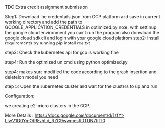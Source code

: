 TDC Extra credit  assignment submission

Step1: 
Download the credentails.json from GCP platform and save in current working directory and add the path to GOOGLE_APPLICATION_CREDENTIALS in optimized.py 
note: with settinup the google cloud environment you can't run the program
also donwload the google cloud sdk cli and login with your google cloud platfrom 
step2: 
Install requirements by running pip install req.txt 

step3: 
Check the kubernetes api for gcp is working fine

step4: 
Run the optimized un cmd using  python optimized.py

step4:
makes sure modified the code according to the graph insertion and deleteion model you need

step 5:
Open the kubernetes cluster and wait for the clusters to up and run 

Configuration:

we creating e2-micro clusters in the GCP. 

More Details : https://docs.google.com/document/d/1zfYt-LlwV1O0YmOtREzhLd_RZC9wwmesRDTUN7tjTI0


